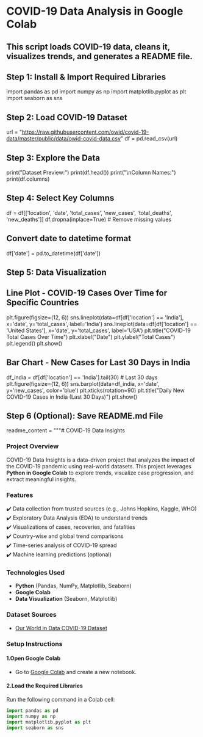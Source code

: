 # COVID-19 Data Analysis in Google Colab

## This script loads COVID-19 data, cleans it, visualizes trends, and generates a README file.

## Step 1: Install & Import Required Libraries
import pandas as pd
import numpy as np
import matplotlib.pyplot as plt
import seaborn as sns

## Step 2: Load COVID-19 Dataset
url = "https://raw.githubusercontent.com/owid/covid-19-data/master/public/data/owid-covid-data.csv"
df = pd.read_csv(url)

## Step 3: Explore the Data
print("Dataset Preview:")
print(df.head())
print("\nColumn Names:")
print(df.columns)

## Step 4: Select Key Columns
df = df[['location', 'date', 'total_cases', 'new_cases', 'total_deaths', 'new_deaths']]
df.dropna(inplace=True)  # Remove missing values

## Convert date to datetime format
df['date'] = pd.to_datetime(df['date'])

## Step 5: Data Visualization
## Line Plot - COVID-19 Cases Over Time for Specific Countries
plt.figure(figsize=(12, 6))
sns.lineplot(data=df[df['location'] == 'India'], x='date', y='total_cases', label='India')
sns.lineplot(data=df[df['location'] == 'United States'], x='date', y='total_cases', label='USA')
plt.title("COVID-19 Total Cases Over Time")
plt.xlabel("Date")
plt.ylabel("Total Cases")
plt.legend()
plt.show()

## Bar Chart - New Cases for Last 30 Days in India
df_india = df[df['location'] == 'India'].tail(30)  # Last 30 days
plt.figure(figsize=(12, 6))
sns.barplot(data=df_india, x='date', y='new_cases', color='blue')
plt.xticks(rotation=90)
plt.title("Daily New COVID-19 Cases in India (Last 30 Days)")
plt.show()

## Step 6 (Optional): Save README.md File
readme_content = """# COVID-19 Data Insights

### Project Overview
COVID-19 Data Insights is a data-driven project that analyzes the impact of the COVID-19 pandemic using real-world datasets. This project leverages **Python in Google Colab** to explore trends, visualize case progression, and extract meaningful insights.

### Features
✔️ Data collection from trusted sources (e.g., Johns Hopkins, Kaggle, WHO)  
✔️ Exploratory Data Analysis (EDA) to understand trends  
✔️ Visualizations of cases, recoveries, and fatalities  
✔️ Country-wise and global trend comparisons  
✔️ Time-series analysis of COVID-19 spread  
✔️ Machine learning predictions (optional)  

### Technologies Used
- **Python** (Pandas, NumPy, Matplotlib, Seaborn)  
- **Google Colab**  
- **Data Visualization** (Seaborn, Matplotlib)  

### Dataset Sources
- [Our World in Data COVID-19 Dataset](https://ourworldindata.org/coronavirus)

### Setup Instructions
#### 1.Open Google Colab
- Go to [Google Colab](https://colab.research.google.com/) and create a new notebook.

#### 2.Load the Required Libraries
Run the following command in a Colab cell:
```python
import pandas as pd
import numpy as np
import matplotlib.pyplot as plt
import seaborn as sns
